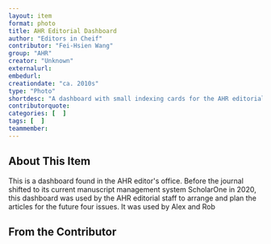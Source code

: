 ```yaml
---
layout: item
format: photo
title: AHR Editorial Dashboard
author: "Editors in Cheif"
contributor: "Fei-Hsien Wang"
group: "AHR"
creator: "Unknown"
externalurl: 
embedurl: 
creationdate: "ca. 2010s"
type: "Photo"
shortdesc: "A dashboard with small indexing cards for the AHR editorial staff to plan future issues"
contributorquote: 
categories: [  ]
tags: [  ]
teammember: 
---
```


## About This Item

This is a dashboard found in the AHR editor's office. Before the journal shifted to its current manuscript management system ScholarOne in 2020, this dashboard was used by the AHR editorial staff to arrange and plan the articles for the future four issues. It was used by Alex and Rob


## From the Contributor 

